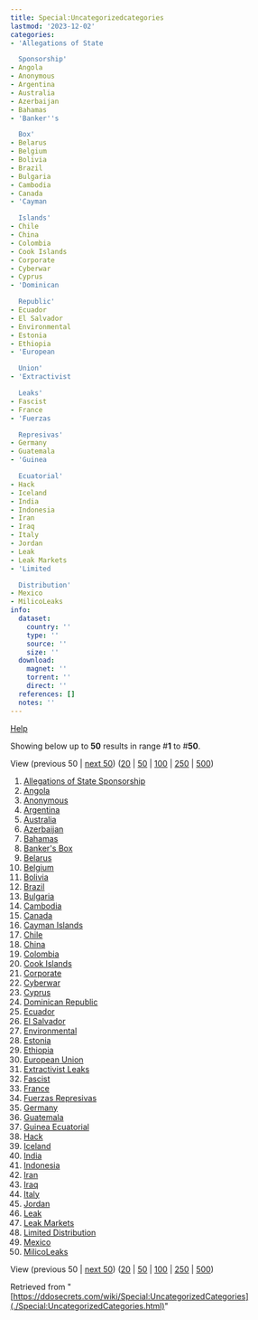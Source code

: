 ```yaml
---
title: Special:Uncategorizedcategories
lastmod: '2023-12-02'
categories:
- 'Allegations of State

  Sponsorship'
- Angola
- Anonymous
- Argentina
- Australia
- Azerbaijan
- Bahamas
- 'Banker''s

  Box'
- Belarus
- Belgium
- Bolivia
- Brazil
- Bulgaria
- Cambodia
- Canada
- 'Cayman

  Islands'
- Chile
- China
- Colombia
- Cook Islands
- Corporate
- Cyberwar
- Cyprus
- 'Dominican

  Republic'
- Ecuador
- El Salvador
- Environmental
- Estonia
- Ethiopia
- 'European

  Union'
- 'Extractivist

  Leaks'
- Fascist
- France
- 'Fuerzas

  Represivas'
- Germany
- Guatemala
- 'Guinea

  Ecuatorial'
- Hack
- Iceland
- India
- Indonesia
- Iran
- Iraq
- Italy
- Jordan
- Leak
- Leak Markets
- 'Limited

  Distribution'
- Mexico
- MilicoLeaks
info:
  dataset:
    country: ''
    type: ''
    source: ''
    size: ''
  download:
    magnet: ''
    torrent: ''
    direct: ''
  references: []
  notes: ''
---
```




[Help](https://www.mediawiki.org/wiki/Special:MyLanguage/Help:Categories)

Showing below up to **50** results in range #**1** to #**50**.

View (previous 50 | [next
50](../index.php%3Ftitle=Special:UncategorizedCategories&limit=50&offset=50.html "Next 50 results"))
([20](../index.php%3Ftitle=Special:UncategorizedCategories&limit=20&offset=0.html "Show 20 results per page")
|
[50](../index.php%3Ftitle=Special:UncategorizedCategories&limit=50&offset=0.html "Show 50 results per page")
|
[100](../index.php%3Ftitle=Special:UncategorizedCategories&limit=100&offset=0.html "Show 100 results per page")
|
[250](../index.php%3Ftitle=Special:UncategorizedCategories&limit=250&offset=0.html "Show 250 results per page")
|
[500](../index.php%3Ftitle=Special:UncategorizedCategories&limit=500&offset=0.html "Show 500 results per page"))

1. [Allegations of State
Sponsorship](./Category:Allegations_of_State_Sponsorship.html "Category:Allegations of State Sponsorship")
2. [Angola](./Category:Angola.html "Category:Angola")
3. [Anonymous](./Category:Anonymous.html "Category:Anonymous")
4. [Argentina](./Category:Argentina.html "Category:Argentina")
5. [Australia](./Category:Australia.html "Category:Australia")
6. [Azerbaijan](./Category:Azerbaijan.html "Category:Azerbaijan")
7. [Bahamas](./Category:Bahamas.html "Category:Bahamas")
8. [Banker's
Box](./Category:Banker's_Box.html "Category:Banker's Box")
9. [Belarus](./Category:Belarus.html "Category:Belarus")
10. [Belgium](./Category:Belgium.html "Category:Belgium")
11. [Bolivia](./Category:Bolivia.html "Category:Bolivia")
12. [Brazil](./Category:Brazil.html "Category:Brazil")
13. [Bulgaria](./Category:Bulgaria.html "Category:Bulgaria")
14. [Cambodia](./Category:Cambodia.html "Category:Cambodia")
15. [Canada](./Category:Canada.html "Category:Canada")
16. [Cayman
Islands](./Category:Cayman_Islands.html "Category:Cayman Islands")
17. [Chile](./Category:Chile.html "Category:Chile")
18. [China](./Category:China.html "Category:China")
19. [Colombia](./Category:Colombia.html "Category:Colombia")
20. [Cook Islands](./Category:Cook_Islands.html "Category:Cook Islands")
21. [Corporate](./Category:Corporate.html "Category:Corporate")
22. [Cyberwar](./Category:Cyberwar.html "Category:Cyberwar")
23. [Cyprus](./Category:Cyprus.html "Category:Cyprus")
24. [Dominican
Republic](./Category:Dominican_Republic.html "Category:Dominican Republic")
25. [Ecuador](./Category:Ecuador.html "Category:Ecuador")
26. [El Salvador](./Category:El_Salvador.html "Category:El Salvador")
27. [Environmental](./Category:Environmental.html "Category:Environmental")
28. [Estonia](./Category:Estonia.html "Category:Estonia")
29. [Ethiopia](./Category:Ethiopia.html "Category:Ethiopia")
30. [European
Union](./Category:European_Union.html "Category:European Union")
31. [Extractivist
Leaks](./Category:Extractivist_Leaks.html "Category:Extractivist Leaks")
32. [Fascist](./Category:Fascist.html "Category:Fascist")
33. [France](./Category:France.html "Category:France")
34. [Fuerzas
Represivas](./Category:Fuerzas_Represivas.html "Category:Fuerzas Represivas")
35. [Germany](./Category:Germany.html "Category:Germany")
36. [Guatemala](./Category:Guatemala.html "Category:Guatemala")
37. [Guinea
Ecuatorial](./Category:Guinea_Ecuatorial.html "Category:Guinea Ecuatorial")
38. [Hack](./Category:Hack.html "Category:Hack")
39. [Iceland](./Category:Iceland.html "Category:Iceland")
40. [India](./Category:India.html "Category:India")
41. [Indonesia](./Category:Indonesia.html "Category:Indonesia")
42. [Iran](./Category:Iran.html "Category:Iran")
43. [Iraq](./Category:Iraq.html "Category:Iraq")
44. [Italy](./Category:Italy.html "Category:Italy")
45. [Jordan](./Category:Jordan.html "Category:Jordan")
46. [Leak](./Category:Leak.html "Category:Leak")
47. [Leak Markets](./Category:Leak_Markets.html "Category:Leak Markets")
48. [Limited
Distribution](./Category:Limited_Distribution.html "Category:Limited Distribution")
49. [Mexico](./Category:Mexico.html "Category:Mexico")
50. [MilicoLeaks](./Category:MilicoLeaks.html "Category:MilicoLeaks")

View (previous 50 | [next
50](../index.php%3Ftitle=Special:UncategorizedCategories&limit=50&offset=50.html "Next 50 results"))
([20](../index.php%3Ftitle=Special:UncategorizedCategories&limit=20&offset=0.html "Show 20 results per page")
|
[50](../index.php%3Ftitle=Special:UncategorizedCategories&limit=50&offset=0.html "Show 50 results per page")
|
[100](../index.php%3Ftitle=Special:UncategorizedCategories&limit=100&offset=0.html "Show 100 results per page")
|
[250](../index.php%3Ftitle=Special:UncategorizedCategories&limit=250&offset=0.html "Show 250 results per page")
|
[500](../index.php%3Ftitle=Special:UncategorizedCategories&limit=500&offset=0.html "Show 500 results per page"))

Retrieved from
"[https://ddosecrets.com/wiki/Special:UncategorizedCategories](./Special:UncategorizedCategories.html)"

